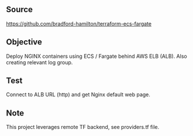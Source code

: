 ## Source

https://github.com/bradford-hamilton/terraform-ecs-fargate

## Objective

Deploy NGINX containers using ECS / Fargate behind AWS ELB (ALB). Also creating relevant log group. 

## Test

Connect to ALB URL (http) and get Nginx default web page. 

## Note

This project leverages remote TF backend, see providers.tf file. 